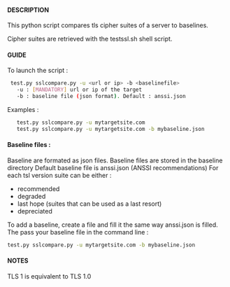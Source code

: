 #### DESCRIPTION
This python script compares tls cipher suites of a server to baselines.

Cipher suites are retrieved with the testssl.sh shell script.


#### GUIDE 
To launch the script :

```sh
 test.py sslcompare.py -u <url or ip> -b <baselinefile>
   -u : [MANDATORY] url or ip of the target
   -b : baseline file (json format). Default : anssi.json
```
   
Examples :
```sh
   test.py sslcompare.py -u mytargetsite.com 
   test.py sslcompare.py -u mytargetsite.com -b mybaseline.json
```
#### Baseline files :

Baseline are formated as json files.
Baseline files are stored in the baseline directory
Default baseline file is anssi.json (ANSSI recommendations)
For each tsl version suite can be either :
- recommended
- degraded
- last hope (suites that can be used as a last resort)
- depreciated

To add a baseline, create a file and fill it the same way
anssi.json is filled.
The pass your baseline file in the command line :
```sh
test.py sslcompare.py -u mytargetsite.com -b mybaseline.json
```

   
#### NOTES 

TLS 1 is equivalent to TLS 1.0
